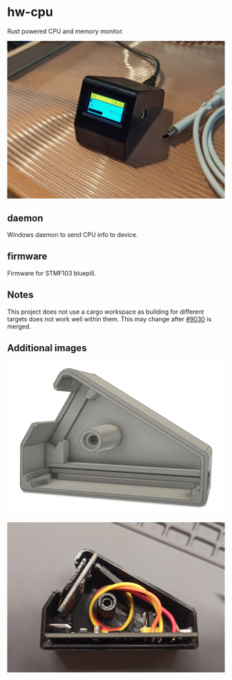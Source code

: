 # hw-cpu

Rust powered CPU and memory monitor.

![hw-cpu assembled photo](https://github.com/jhillyerd/hw-cpu/blob/photos/images/assembled.jpg?raw=true)

## daemon

Windows daemon to send CPU info to device.

## firmware

Firmware for STMF103 bluepill.

## Notes

This project does not use a cargo workspace as building for different targets
does not work well within them.  This may change after
[#9030](https://github.com/rust-lang/cargo/pull/9030) is merged.

## Additional images

![hw-cpu case design](https://github.com/jhillyerd/hw-cpu/blob/photos/images/case-design.png?raw=true)

![hw-cpu internals](https://github.com/jhillyerd/hw-cpu/blob/photos/images/case-internals.jpg?raw=true)